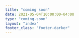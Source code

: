 ```yaml
---
title: "coming soon"
date: 2021-05-04T10:00:00-04:00
type: "coming-soon"
layout: "index"
footer_class: "footer-darker"
---
```


